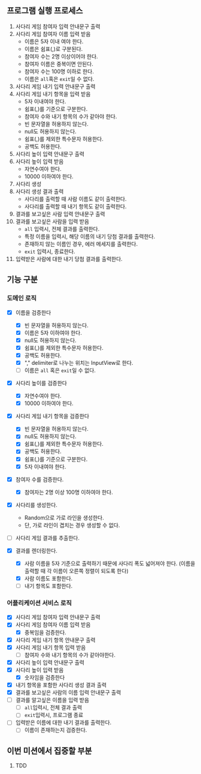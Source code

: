 ## 프로그램 실행 프로세스

1. 사다리 게임 참여자 입력 안내문구 출력
2. 사다리 게임 참여자 이름 입력 받음
    - 이름은 5자 이내 여야 한다.
    - 이름은 쉼표(,)로 구분된다.
    - 참여자 수는 2명 이상이어야 한다.
    - 참여자 이름은 중복이면 안된다.
    - 참여자 수는 100명 이하로 한다.
    - 이름은 `all`혹은 `exit`일 수 없다.
3. 사다리 게임 내기 입력 안내문구 출력
4. 사다리 게임 내기 항목을 입력 받음
    - 5자 이내여야 한다.
    - 쉼표(,)를 기준으로 구분한다.
    - 참여자 수와 내기 항목의 수가 같아야 한다.
    - 빈 문자열을 허용하지 않는다.
    - null도 허용하지 않는다.
    - 쉼표(,)를 제외한 특수문자 허용한다.
    - 공백도 허용한다.
5. 사다리 높이 입력 안내문구 출력
6. 사다리 높이 입력 받음
    - 자연수여야 한다.
    - 10000 이하여야 한다.
7. 사다리 생성
8. 사다리 생성 결과 출력
    - 사다리를 출력할 때 사람 이름도 같이 출력한다.
    - 사다리를 출력할 때 내기 항목도 같이 출력한다.
9. 결과를 보고싶은 사람 입력 안내문구 출력
10. 결과를 보고싶은 사람을 입력 받음
    - `all` 입력시, 전체 결과를 출력한다.
    - 특정 이름을 입력시, 해당 이름의 내기 당첨 결과를 출력한다.
    - 존재하지 않는 이름인 경우, 에러 메세지를 출력한다.
    - `exit` 입력시, 종료한다.
11. 입력받은 사람에 대한 내기 당첨 결과를 출력한다.

## 기능 구분

### 도메인 로직

- [X] 이름을 검증한다
    - [X] 빈 문자열을 허용하지 않는다.
    - [X] 이름은 5자 이하여야 한다.
    - [X] null도 허용하지 않는다.
    - [X] 쉼표(,)를 제외한 특수문자 허용한다.
    - [X] 공백도 허용한다.
    - [X] "," delimiter로 나누는 위치는 InputView로 한다.
    - [ ] 이름은 `all` 혹은 `exit`일 수 없다.
- [x] 사다리 높이를 검증한다
    - [x] 자연수여야 한다.
    - [x] 10000 이하여야 한다.

- [X] 사다리 게임 내기 항목을 검증한다
    - [X] 빈 문자열을 허용하지 않는다.
    - [X] null도 허용하지 않는다.
    - [X] 쉼표(,)를 제외한 특수문자 허용한다.
    - [X] 공백도 허용한다.
    - [X] 쉼표(,)를 기준으로 구분한다.
    - [X] 5자 이내여야 한다.

- [x] 참여자 수를 검증한다.
    - [x] 참여자는 2명 이상 100명 이하여야 한다.

- [X] 사다리를 생성한다.
    - Random으로 가로 라인을 생성한다.
    - 단, 가로 라인이 겹치는 경우 생성할 수 없다.

- [ ] 사다리 게임 결과를 추출한다.

- [X] 결과를 렌더링한다.
    - [X] 사람 이름을 5자 기준으로 출력하기 때문에 사다리 폭도 넓어져야 한다. (이름을 출력할 때 각 이름이 오른쪽 정렬이 되도록 한다)
    - [X] 사람 이름도 포함한다.
    - [ ] 내기 항목도 포함한다.

### 어플리케이션 서비스 로직

- [x] 사다리 게임 참여자 입력 안내문구 출력
- [x] 사다리 게임 참여자 이름 입력 받음
    - [x] 중복임을 검증한다.
- [X] 사다리 게임 내기 항목 안내문구 출력
- [X] 사다리 게임 내기 항목 입력 받음
    - [ ] 참여자 수와 내기 항목의 수가 같아야한다.
- [x] 사다리 높이 입력 안내문구 출력
- [x] 사다리 높이 입력 받음
    - [x] 숫자임을 검증한다
- [X] 내기 항목을 포함한 사다리 생성 결과 출력
- [X] 결과를 보고싶은 사람의 이름 입력 안내문구 출력
- [ ] 결과를 알고싶은 이름을 입력 받음
    - [ ] `all`입력시, 전체 결과 출력
    - [ ] `exit`입력시, 프로그램 종료
- [ ] 입력받은 이름에 대한 내기 결과를 출력한다.
    - [ ] 이름이 존재하는지 검증한다.

## 이번 미션에서 집중할 부분

1. TDD
